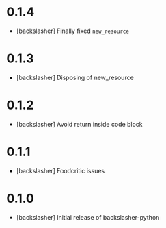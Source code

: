 # 0.1.4
- [backslasher] Finally fixed `new_resource`

# 0.1.3
- [backslasher] Disposing of new_resource

# 0.1.2
- [backslasher] Avoid return inside code block

# 0.1.1
- [backslasher] Foodcritic issues

# 0.1.0
- [backslasher] Initial release of backslasher-python
